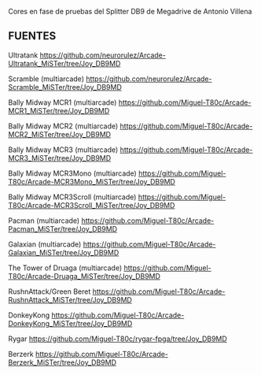 Cores en fase de pruebas del Splitter DB9 de Megadrive de Antonio Villena

FUENTES
-------

Ultratank
https://github.com/neurorulez/Arcade-Ultratank_MiSTer/tree/Joy_DB9MD

Scramble (multiarcade)
https://github.com/neurorulez/Arcade-Scramble_MiSTer/tree/Joy_DB9MD

Bally Midway MCR1 (multiarcade)
https://github.com/Miguel-T80c/Arcade-MCR1_MiSTer/tree/Joy_DB9MD

Bally Midway MCR2 (multiarcade)
https://github.com/Miguel-T80c/Arcade-MCR2_MiSTer/tree/Joy_DB9MD

Bally Midway MCR3 (multiarcade)
https://github.com/Miguel-T80c/Arcade-MCR3_MiSTer/tree/Joy_DB9MD

Bally Midway MCR3Mono (multiarcade)
https://github.com/Miguel-T80c/Arcade-MCR3Mono_MiSTer/tree/Joy_DB9MD

Bally Midway MCR3Scroll (multiarcade)
https://github.com/Miguel-T80c/Arcade-MCR3Scroll_MiSTer/tree/Joy_DB9MD

Pacman (multiarcade)
https://github.com/Miguel-T80c/Arcade-Pacman_MiSTer/tree/Joy_DB9MD

Galaxian (multiarcade)
https://github.com/Miguel-T80c/Arcade-Galaxian_MiSTer/tree/Joy_DB9MD

The Tower of Druaga (multiarcade)
https://github.com/Miguel-T80c/Arcade-Druaga_MiSTer/tree/Joy_DB9MD

RushnAttack/Green Beret
https://github.com/Miguel-T80c/Arcade-RushnAttack_MiSTer/tree/Joy_DB9MD

DonkeyKong
https://github.com/Miguel-T80c/Arcade-DonkeyKong_MiSTer/tree/Joy_DB9MD

Rygar
https://github.com/Miguel-T80c/rygar-fpga/tree/Joy_DB9MD

Berzerk
https://github.com/Miguel-T80c/Arcade-Berzerk_MiSTer/tree/Joy_DB9MD

